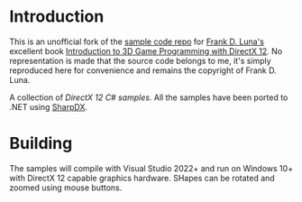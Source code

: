 # Introduction

This is an unofficial fork of the [sample code repo]((https://github.com/d3dcoder/d3d12book)) for [Frank D. Luna's](http://www.d3dcoder.net/default.htm) excellent book [Introduction to 3D Game Programming with DirectX 12](http://www.d3dcoder.net/d3d12.htm). No representation is made that the source code belongs to me, it's simply reproduced here for convenience and remains the copyright of Frank D. Luna.

A collection of *DirectX 12 C# samples*. All the samples have been ported to .NET using [SharpDX](http://sharpdx.org/).

# Building

The samples will compile with Visual Studio 2022+ and run on Windows 10+ with DirectX 12 capable graphics hardware.
SHapes can be rotated and zoomed using mouse buttons.
